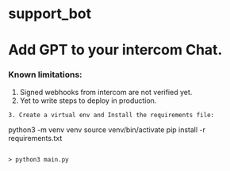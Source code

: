 # support_bot

# Add GPT to your intercom Chat.

### Known limitations:

1. Signed webhooks from intercom are not verified yet.
2. Yet to write steps to deploy in production.

```
3. Create a virtual env and Install the requirements file:
```
python3 -m venv venv
source venv/bin/activate
pip install -r requirements.txt
```

> python3 main.py

